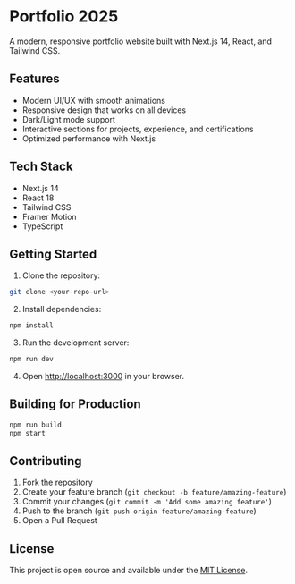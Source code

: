 # Portfolio 2025

A modern, responsive portfolio website built with Next.js 14, React, and Tailwind CSS.

## Features

- Modern UI/UX with smooth animations
- Responsive design that works on all devices
- Dark/Light mode support
- Interactive sections for projects, experience, and certifications
- Optimized performance with Next.js

## Tech Stack

- Next.js 14
- React 18
- Tailwind CSS
- Framer Motion
- TypeScript

## Getting Started

1. Clone the repository:
```bash
git clone <your-repo-url>
```

2. Install dependencies:
```bash
npm install
```

3. Run the development server:
```bash
npm run dev
```

4. Open [http://localhost:3000](http://localhost:3000) in your browser.

## Building for Production

```bash
npm run build
npm start
```

## Contributing

1. Fork the repository
2. Create your feature branch (`git checkout -b feature/amazing-feature`)
3. Commit your changes (`git commit -m 'Add some amazing feature'`)
4. Push to the branch (`git push origin feature/amazing-feature`)
5. Open a Pull Request

## License

This project is open source and available under the [MIT License](LICENSE). 